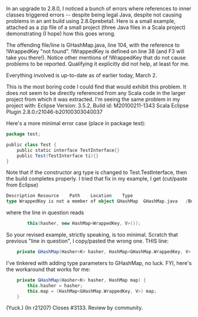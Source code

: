 In an upgrade to 2.8.0, I noticed a bunch of errors where references to inner classes triggered errors -- despite being legal Java, despite not causing problems in an ant build using 2.8.0prebeta1.  Here is a small example, attached as a zip file of a small project (three Java files in a Scala project) demonstrating (I hope) how this goes wrong.

The offending file/line is GHashMap.java, line 104, with the reference to !WrappedKey "not found".  !WrappedKey is defined on line 38 (and F3 will take you there!).  Notice other mentions of !WrappedKey that do not cause problems to be reported.  Qualifying it explicitly did not help, at least for me.

Everything involved is up-to-date as of earlier today, March 2.

This is the most boring code I could find that would exhibit this problem.  It does not seem to be directly referenced from any Scala code in the larger project from which it was extracted.
I'm seeing the same problem in my project with:
Eclipse Version: 3.5.2, Build id: M20100211-1343
Scala Eclipse Plugin	2.8.0.r21046-b20100303040037

Here's a more minimal error case (place in package test):
```scala
package test;

public class Test {
	public static interface TestInterface{}
	public Test(TestInterface ti){}
}
```

Note that if the constructor arg type is changed to Test.TestInterface, then the build completes properly.
I tried that fix in my example, I get (cut/paste from Eclipse)
```scala
Description	Resource	Path	Location	Type
type WrappedKey is not a member of object GHashMap	GHashMap.java	/Bug/src	line 104	Scala Problem
```
where the line in question reads
```scala
        this(hasher, new HashMap<WrappedKey, V>());
```

So your revised example, strictly speaking, is too minimal.
Scratch that previous "line in question", I copy/pasted the wrong one.  THIS line:
```scala
    private GHashMap(Hasher<K> hasher, HashMap<GHashMap.WrappedKey, V> map) {
```

I've tinkered with adding type parameters to GHashMap, no luck.
FYI, here's the workaround that works for me:
```scala
    private GHashMap(Hasher<K> hasher, HashMap map) {
        this.hasher = hasher;
        this.map = (HashMap<GHashMap.WrappedKey, V>) map;
    }
```
(Yuck.)
(In r21207) Closes #3133. Review by community.
